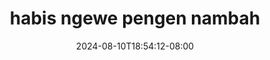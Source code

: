--- 
title: "habis ngewe pengen nambah"
description: "video   habis ngewe pengen nambah     baru"
date: 2024-08-10T18:54:12-08:00
file_code: "fu0wgzoh1rn8"
draft: false
cover: "b5f66mcfwn2mx3hz.jpg"
tags: ["habis", "ngewe", "pengen", "nambah", "bokep-indo", "bokep-viral", "bokep-ig"]
length: 181
fld_id: "1483129"
foldername: "Alyana id telegram"
categories: ["Alyana id telegram"]
views: 0
---